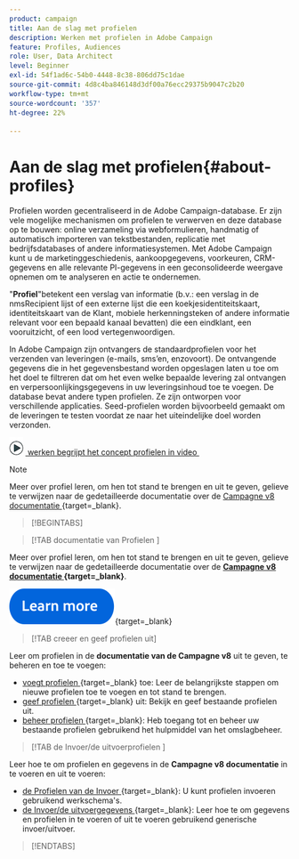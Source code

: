 ```yaml
---
product: campaign
title: Aan de slag met profielen
description: Werken met profielen in Adobe Campaign
feature: Profiles, Audiences
role: User, Data Architect
level: Beginner
exl-id: 54f1ad6c-54b0-4448-8c38-806dd75c1dae
source-git-commit: 4d8c4ba846148d3df00a76ecc29375b9047c2b20
workflow-type: tm+mt
source-wordcount: '357'
ht-degree: 22%

---
```


# Aan de slag met profielen{#about-profiles}



Profielen worden gecentraliseerd in de Adobe Campaign-database. Er zijn vele mogelijke mechanismen om profielen te verwerven en deze database op te bouwen: online verzameling via webformulieren, handmatig of automatisch importeren van tekstbestanden, replicatie met bedrijfsdatabases of andere informatiesystemen. Met Adobe Campaign kunt u de marketinggeschiedenis, aankoopgegevens, voorkeuren, CRM-gegevens en alle relevante PI-gegevens in een geconsolideerde weergave opnemen om te analyseren en actie te ondernemen.

&quot;**Profiel**&quot;betekent een verslag van informatie (b.v.: een verslag in de nmsRecipient lijst of een externe lijst die een koekjesidentiteitskaart, identiteitskaart van de Klant, mobiele herkenningsteken of andere informatie relevant voor een bepaald kanaal bevatten) die een eindklant, een vooruitzicht, of een lood vertegenwoordigen.

In Adobe Campaign zijn ontvangers de standaardprofielen voor het verzenden van leveringen (e-mails, sms’en, enzovoort). De ontvangende gegevens die in het gegevensbestand worden opgeslagen laten u toe om het doel te filtreren dat om het even welke bepaalde levering zal ontvangen en verpersoonlijkingsgegevens in uw leveringsinhoud toe te voegen. De database bevat andere typen profielen. Ze zijn ontworpen voor verschillende applicaties. Seed-profielen worden bijvoorbeeld gemaakt om de leveringen te testen voordat ze naar het uiteindelijke doel worden verzonden.

![&#x200B; Video die toont welke profielen zijn en hoe zij &#x200B;](assets/do-not-localize/how-to-video.png) [&#x200B; werken begrijpt het concept profielen in video &#x200B;](#create-profiles-video)

>[!NOTE]
>
>Meer over profiel leren, om hen tot stand te brengen en uit te geven, gelieve te verwijzen naar de gedetailleerde documentatie over de [&#x200B; Campagne v8 documentatie &#x200B;](https://experienceleague.adobe.com/nl/docs/campaign/campaign-v8/audience/gs-audiences){target=_blank}.

>[!BEGINTABS]

>[!TAB  documentatie van Profielen ]

Meer over profiel leren, om hen tot stand te brengen en uit te geven, gelieve te verwijzen naar de gedetailleerde documentatie over de **[Campagne v8 documentatie &#x200B;](https://experienceleague.adobe.com/nl/docs/campaign/campaign-v8/audience/gs-audiences){target=_blank}**.

[![afbeelding](../../assets/do-not-localize/learn-more-button.svg)](https://experienceleague.adobe.com/nl/docs/campaign/campaign-v8/audience/gs-audiences){target=_blank}

>[!TAB creeer en geef profielen  uit]

Leer om profielen in de **documentatie van de Campagne v8** uit te geven, te beheren en toe te voegen:

* [&#x200B; voegt profielen &#x200B;](https://experienceleague.adobe.com/nl/docs/campaign-classic/using/getting-started/profile-management/adding-profiles){target=_blank} toe: Leer de belangrijkste stappen om nieuwe profielen toe te voegen en tot stand te brengen.
* [&#x200B; geef profielen &#x200B;](https://experienceleague.adobe.com/nl/docs/campaign/campaign-v8/audience/view-profiles?lang=en#_blank){target=_blank} uit: Bekijk en geef bestaande profielen uit.
* [&#x200B; beheer profielen &#x200B;](https://experienceleague.adobe.com/en/docs/campaign/campaign-v8/config/configuration/folders-and-views?lang=en#_blank){target=_blank}: Heb toegang tot en beheer uw bestaande profielen gebruikend het hulpmiddel van het omslagbeheer.

>[!TAB  de Invoer/de uitvoerprofielen ]

Leer hoe te om profielen en gegevens in de **Campagne v8 documentatie** in te voeren en uit te voeren:

* [&#x200B; de Profielen van de Invoer &#x200B;](https://experienceleague.adobe.com/nl/docs/campaign/campaign-v8/audience/add-profiles/import-profiles){target=_blank}: U kunt profielen invoeren gebruikend werkschema&#39;s.
* [&#x200B; de Invoer/de uitvoergegevens &#x200B;](https://experienceleague.adobe.com/nl/docs/campaign/campaign-v8/data/import){target=_blank}: Leer hoe te om gegevens en profielen in te voeren of uit te voeren gebruikend generische invoer/uitvoer.

>[!ENDTABS]

<!--
## Profile types {#profile-types}

Adobe Campaign lets you manage profiles throughout their entire lifecycle: creation, import, targeting, action tracking, updates, etc.

Each profile matches a database entry. They contain all the information required for targeting, qualifying and tracking individuals.

Profiles can be identified based on storage space. This means that a profile can match: a recipient, a visitor, an operator, a subscriber, a prospect, etc.

## Recipient profiles {#recipient-profiles}

Delivery recipients are stored in the database as profiles containing the information linked to them: last name, first name, address, subscriptions, deliveries, etc. When you create campaigns, you can define the target of the deliveries to a selection of the profiles in the base according to simple or advanced criteria.

You can also create campaigns aimed at recipients whose profiles are stored not in the database, but in files. These are known as "external" deliveries. For more information about this type of delivery, refer to [this page](../../delivery/using/steps-defining-the-target-population.md#selecting-external-recipients).

The main methods for creating recipient profiles are as follows:

* direct input in the graphical interface screens,
* importing recipient lists,
* on-line collection via web forms.

>[!NOTE]
>
>To find out how files and web forms are imported, refer to [Generic imports and exports](../../platform/using/get-started-data-import-export.md).

## Profiles and targets {#profiles-and-targets}

The **[!UICONTROL Profiles and targets]** link lets you display recipients stored in Adobe Campaign database. You can create new recipient, edit an existing recipient and access its profile. For more on this, refer to [this page](../../platform/using/editing-a-profile.md).

![](assets/d_ncs_user_interface_target_link.png)

It also gives you access to:

* lists - [Learn more](../../platform/using/creating-and-managing-lists.md)
* subscription services - [Learn more](../../delivery/using/managing-subscriptions.md)
* web applications - [Learn more](../../web/using/about-web-applications.md)
* imports and exports (jobs) - [Learn more](../../platform/using/about-generic-imports-exports.md)
* targeting workflows - [Learn more](../../workflow/using/building-a-workflow.md#implementation-steps-)

The recipients page lets you perform frequent operations on profiles: edits, updates, adds, deletions, sorts.

For more advanced profile manipulations, you need to edit the Adobe Campaign tree. To do this, click the **[!UICONTROL Explorer]** link on the Adobe Campaign home page.

By default, recipients are stored in the **[!UICONTROL Profiles and Targets > Recipients]** node of the tree. You can create recipients from this view, as well as:

* sort and filter the profiles of the database - [Learn more](../../platform/using/filtering-options.md)
* move, copy or delete profiles from the database - [Learn more](../../platform/using/managing-profiles.md),
* update profiles - [Learn more](../../platform/using/updating-data.md)
* export recipients - [Learn more](../../platform/using/exporting-and-importing-profiles.md)
* create recipient groups - [Learn more](../../platform/using/creating-and-managing-lists.md)

To access advanced functionalities and configurations, you need to click the **[!UICONTROL Explorer]** icon. 

![](assets/d_ncs_user_interface01.png)

The general layout of the Adobe Campaign explorer is presented in [this page](../../platform/using/adobe-campaign-explorer.md).

>[!NOTE]
>
>You can also display an advanced view of this list from the Adobe Campaign tree by clicking the **[!UICONTROL Profiles and targets > Recipients]** link. The list display can be configured to suit your needs. You can add or delete columns, define column order, sort data, etc. List display configuration is described in [this page](../../platform/using/adobe-campaign-ui-lists.md).  
>
>You can also define recipient views. For further information about this functionality, refer to [this section](../../platform/using/access-management-folders.md).

## Active profiles {#active-profiles}

An active profile is a profile that customer has attempted to communicate with during the past 12 months via any channel.

According to your contract, each of your Campaign instances is provisioned with a specific amount of active profiles that are counted for billing purposes. Please refer to your latest contract for reference on number of purchased active profiles. Learn more in [Adobe Campaign product description](https://helpx.adobe.com/nl/legal/product-descriptions/adobe-campaign-managed-cloud-services.html){target="_blank"}.

You can monitor the number of active profiles on your instance directly from Campaign Control Panel. For more on this, refer to the [Control Panel documentation](https://experienceleague.adobe.com/docs/control-panel/using/performance-monitoring/active-profiles-monitoring.html?lang=nl-NL){target="_blank"}.

The following guardrails and limitations apply:

* A profile that has been targeted by several deliveries is counted only once. 
* Profiles targeted in the context of Social marketing on X (Twitter) or Facebook are not taken into account as active profiles.
* The count of active profiles is available for **Marketing instances** only. It is not available for Execution instances, meaning MID (mid sourcing) and RT (Message Center / Real-time messaging) instances.
* The count is based on the recipient primary key. As a consequence, if a profile is present in two different recipient tables, it can be counted twice as an active profile.


## Tutorial video {#create-profiles-video}

Learn how to access profile data, sort and filter profiles and manually create and manage profiles.

This video also explains the compliance of Adobe Campaign Classic with General Data Protection Regulations. 

>[!VIDEO](https://video.tv.adobe.com/v/35611?quality=12)

Additional Campaign Classic how-to videos are available [here](https://experienceleague.adobe.com/docs/campaign-classic-learn/tutorials/overview.html?lang=nl-NL).

**See also**

* [Privacy management in Campaign](https://helpx.adobe.com/campaign/kb/acc-privacy.html)

* [Create queries and segment data in workflows](../../workflow/using/targeting-data.md)

* [Select target mapping](../../delivery/using/steps-defining-the-target-population.md#select-a-target-mapping)

-->